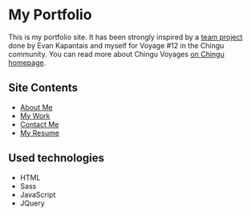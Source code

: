 # My Portfolio

This is my portfolio site. It has been strongly inspired by a [team project](https://github.com/chingu-voyages/v11-toucans-team-12) done by Evan Kapantais and myself for Voyage #12 in the Chingu community.
You can read more about Chingu Voyages [on Chingu homepage](https://chingu.io/).

## Site Contents

- [About Me](https://github.com/chingu-voyages/v11-toucans-team-12)
- [My Work](https://ullataponen.github.io/index.html#portfolio)
- [Contact Me](https://ullataponen.github.io/index.html#contact)
- [My Resume](https://ullataponen.github.io/resume.html)

## Used technologies

- HTML
- Sass
- JavaScript
- JQuery
